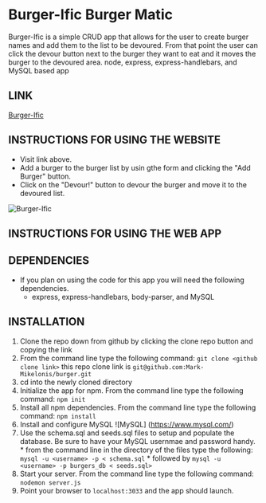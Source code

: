 # Burger-Ific Burger Matic
Burger-Ific is a simple CRUD app that allows for the user to create burger names and add them to the list to be devoured. From that point the user can click the devour button next to the burger they want to eat and it moves the burger to the devoured area.
node, express, express-handlebars, and MySQL based app 


## LINK
[Burger-Ific](https://evening-earth-99598.herokuapp.com/ "Burger-Ific")

## INSTRUCTIONS FOR USING THE WEBSITE
  * Visit link above.
  * Add a burger to the burger list by usin gthe form and clicking the "Add Burger" button.
  * Click on the "Devour!" button to devour the burger and move it to the devoured list.

![Burger-Ific](https://github.com/Mark-Mikelonis/burger/tree/master/public/assets/images/burgerific.gif)


## INSTRUCTIONS FOR USING THE WEB APP

## DEPENDENCIES
  * If you plan on using the code for this app you will need the following dependencies.
    * express, express-handlebars, body-parser, and MySQL

## INSTALLATION   
  1. Clone the repo down from github by clicking the clone repo button and copying the link
  2. From the command line type the following command:
   `git clone <github clone link>` 
    this repo clone link is `git@github.com:Mark-Mikelonis/burger.git`
  3. cd into the newly cloned directory
  4. Initialize the app for npm. From the command line type the following command:
   `npm init` 
  5. Install all npm dependencies. From the command line type the following command:
   `npm install`
  6. Install and configure MySQL ![MySQL] (https://www.mysql.com/) 
  7. Use the schema.sql and seeds.sql files to setup and populate the database. Be sure to have your MySQL usernmae and password handy.
    * from the command line in the directory of the files type the following:
    `mysql -u <username> -p < schema.sql`
    * followed by `mysql -u <username> -p burgers_db < seeds.sql>`
  8. Start your server. From the command line type the following command:
    `nodemon server.js`  
  9. Point your browser to `localhost:3033` and the app should launch.